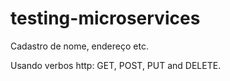 # testing-microservices

Cadastro de nome, endereço etc.

Usando verbos http: GET, POST, PUT and DELETE.
